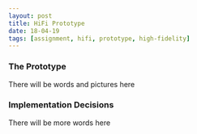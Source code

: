 ```yaml
---
layout: post
title: HiFi Prototype
date: 18-04-19
tags: [assignment, hifi, prototype, high-fidelity]
---
```


### The Prototype

There will be words and pictures here

### Implementation Decisions

There will be more words here
